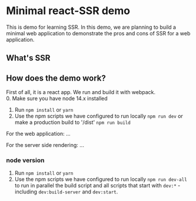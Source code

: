 # Minimal react-SSR demo 
This is demo for learning SSR. In this demo, we are planning to build a minimal web application to demonstrate the pros and cons of SSR for a web application. 

## What's SSR

## How does the demo work?
First of all, it is a react app. We run and build it with webpack.  
0. Make sure you have node 14.x installed
1. Run `npm install` or `yarn`
2. Use the npm scripts we have configured to run locally `npm run dev` or make a production build to '/dist' `npm run build`

For the web application:
...

For the server side rendering:
...
### node version
1. Run `npm install` or `yarn`
2. Use the npm scripts we have configured to run locally `npm run dev-all` to run in parallel the build script and all scripts that start with `dev:*` - including `dev:build-server` and `dev:start`.

